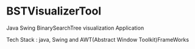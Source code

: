 # BSTVisualizerTool
Java Swing BinarySearchTree visualization Application

Tech Stack : java, Swing and AWT(Abstract Window Toolkit)FrameWorks
